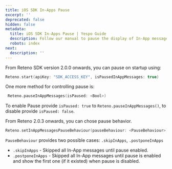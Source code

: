 ```yaml
---
title: iOS SDK In-Apps Pause
excerpt: ''
deprecated: false
hidden: false
metadata:
  title: iOS SDK In-Apps Pause | Yespo Guide
  description: Follow our manual to pause the display of In-App messages on iOS devices
  robots: index
next:
  description: ''
---
```

From Reteno SDK version 2.0.0 onwards, you can pause on startup using:

```swift
Reteno.start(apiKey: "SDK_ACCESS_KEY", isPausedInAppMessages: true)
```

One more method for controlling pause is:

```swift
 Reteno.pauseInAppMessages(isPaused: <Bool>)
```

To enable Pause provide `isPaused: true` to `Reteno.pauseInAppMessages()`, to disable provide `isPaused: false`.

From Reteno 2.0.3 onwards, you can chose pause behavior.

```swift
Reteno.setInAppMessagesPauseBehaviour(pauseBehaviour: <PauseBehaviour>)
```

`PauseBehaviour` provides two possible cases: `.skipInApps`, `.postponeInApps`

* `.skipInApps` - Skipped all In-App messages until pause enabled.
* `.postponeInApps` - Skipped all In-App messages until pause is enabled and show the first one (if it existed) when pause is disabled.
